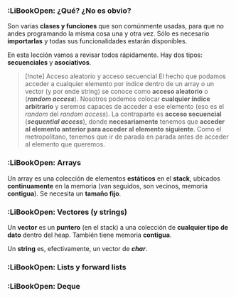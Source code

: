 ### :LiBookOpen: ¿Qué? ¿No es obvio?

Son varias **clases y funciones** que son comúnmente usadas, para que no andes programando la misma cosa una y otra vez. Sólo es necesario **importarlas** y todas sus funcionalidades estarán disponibles.

En esta lección vamos a revisar todos rápidamente. Hay dos tipos: **secuenciales** y **asociativos**.

>[!note] Acceso aleatorio y acceso secuencial
>El hecho que podamos acceder a cualquier elemento por índice dentro de un array o un vector (y por ende string) se conoce como **acceso aleatorio** o (***random access***). Nosotros podemos colocar **cualquier índice arbitrario**  y seremos capaces de acceder a ese elemento (eso es el *random* del *random access*).
>La contraparte es **acceso secuencial** (***sequential access***), donde **necesariamente** tenemos que **acceder al elemento anterior para acceder al elemento siguiente**. Como el metropolitano, tenemos que ir de parada en parada antes de acceder al elemento que queremos. 

### :LiBookOpen: Arrays

Un array es una colección de elementos **estáticos** en el **stack**, ubicados **continuamente** en la memoria (van seguidos, son vecinos, memoria **contigua**). Se necesita un **tamaño fijo**. 
### :LiBookOpen: Vectores (y strings)

Un **vector** es un **puntero** (en el stack) a una colección de **cualquier tipo de dato** dentro del heap. También tiene memoria **contigua**.

Un **string** es, efectivamente, un vector de ***char***.
### :LiBookOpen: Lists y forward lists



### :LiBookOpen: Deque






